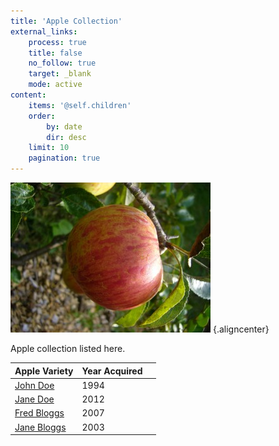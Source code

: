 ```yaml
---
title: 'Apple Collection'
external_links:
    process: true
    title: false
    no_follow: true
    target: _blank
    mode: active
content:
    items: '@self.children'
    order:
        by: date
        dir: desc
    limit: 10
    pagination: true
---
```


![Image](photo1.jpg?resize=597,397) {.aligncenter}


Apple collection listed here.

| Apple Variety | Year Acquired |                   |
| ------------- |:-------------| -----:|
| [John Doe](http://www.getgrav.org)     | 1994 |
| [Jane Doe](http://www.getgrav.org)      | 2012      |
| [Fred Bloggs](http://www.getgrav.org) | 2007      |
| [Jane Bloggs](http://www.getgrav.org) | 2003      |


